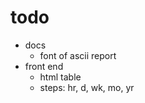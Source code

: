 # todo

- docs
    - font of ascii report
- front end
    - html table
    - steps: hr, d, wk, mo, yr
